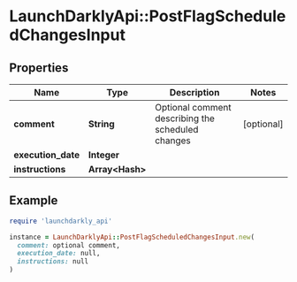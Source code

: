 # LaunchDarklyApi::PostFlagScheduledChangesInput

## Properties

| Name | Type | Description | Notes |
| ---- | ---- | ----------- | ----- |
| **comment** | **String** | Optional comment describing the scheduled changes | [optional] |
| **execution_date** | **Integer** |  |  |
| **instructions** | **Array&lt;Hash&gt;** |  |  |

## Example

```ruby
require 'launchdarkly_api'

instance = LaunchDarklyApi::PostFlagScheduledChangesInput.new(
  comment: optional comment,
  execution_date: null,
  instructions: null
)
```

